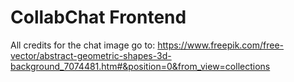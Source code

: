 # CollabChat Frontend

All credits for the chat image go to: https://www.freepik.com/free-vector/abstract-geometric-shapes-3d-background_7074481.htm#&position=0&from_view=collections
